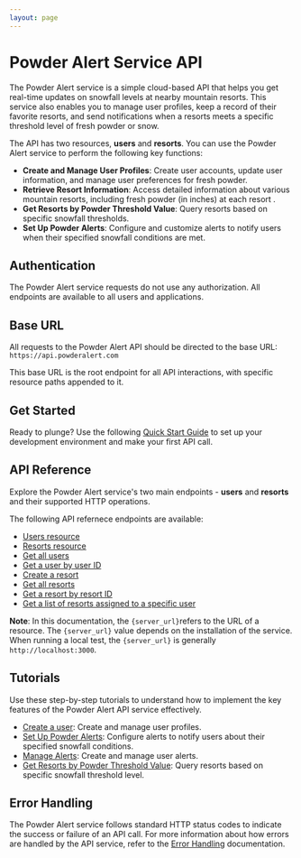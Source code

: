 ```yaml
---
layout: page
---
```


# Powder Alert Service API

The Powder Alert service is a simple cloud-based API that helps you get real-time updates on snowfall levels at nearby  mountain resorts. This service also enables you to manage user profiles, keep a record of their favorite resorts, and send notifications when a resorts meets a specific threshold level of fresh powder or snow.

The API has two resources, **users** and **resorts**. You can use the Powder Alert service to perform the following key functions:

* **Create and Manage User Profiles**: Create user accounts, update user information, and manage user preferences for fresh powder.
* **Retrieve Resort Information**: Access detailed information about various mountain resorts, including fresh powder (in inches) at each resort .
* **Get Resorts by Powder Threshold Value**: Query resorts based on specific snowfall thresholds.
* **Set Up Powder Alerts**: Configure and customize alerts to notify users when their specified snowfall conditions are met.

## Authentication

The Powder Alert service requests do not use any authorization. All endpoints are available to all users and applications.

## Base URL

All requests to the Powder Alert API should be directed to the base URL: `https://api.powderalert.com`

This base URL is the root endpoint for all API interactions, with specific resource paths appended to it.

## Get Started

Ready to plunge? Use the following [Quick Start Guide](../ski-powder-alert-service/quick-start) to set up your development environment and make your first API call.

## API Reference

Explore the Powder Alert service's two main endpoints - **users** and **resorts** and their supported HTTP operations.

The following API refernece endpoints are available:

* [Users resource](api/user-pa)
* [Resorts resource](api/resort-pa)
* [Get all users](api/users-get-all-users)
* [Get a user by user ID](api/users-get-user-by-id)
* [Create a resort](api/resorts-create-resort)
* [Get all resorts](api/resorts-get-all-resorts)
* [Get a resort by resort ID](api/resorts-get-resort-by-id)
* [Get a list of resorts assigned to a specific user](api/resorts-get-resort-by-user-id)

**Note**: In this documentation, the `{server_url}`refers to the URL of a resource. The `{server_url}` value depends on the installation of the service. When running a local test, the `{server_url}` is generally `http://localhost:3000`.

## Tutorials

Use these step-by-step tutorials to understand how to implement the key features of the Powder Alert API service effectively.

* [Create a user](tutorials/users-create-user): Create and manage user profiles.
* [Set Up Powder Alerts](tutorials/set-up-powder-alerts): Configure alerts to notify users about their specified snowfall conditions.
* [Manage Alerts](tutorials/manage-alerts): Create and manage user alerts.
* [Get Resorts by Powder Threshold Value](tutorials/get-resorts-by-threshold): Query resorts based on specific snowfall threshold level.

## Error Handling

The Powder Alert service follows standard HTTP status codes to indicate the success or failure of an API call. For more information about how errors are handled by the API service, refer to the [Error Handling](error-handling) documentation.
